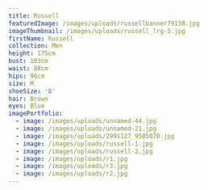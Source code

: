 ```yaml
---
title: Russell
featuredImage: /images/uploads/russellbanner79138.jpg
imageThumbnail: /images/uploads/russell_lrg-5.jpg
firstName: Russell
collection: Men
height: 175cm
bust: 103cm
waist: 88cm
hips: 96cm
size: M
shoeSize: '8'
hair: Brown
eyes: Blue
imagePortfolio:
  - image: /images/uploads/unnamed-44.jpg
  - image: /images/uploads/unnamed-21.jpg
  - image: /images/uploads/2991127_9505070.jpg
  - image: /images/uploads/russell-1.jpg
  - image: /images/uploads/russell-2.jpg
  - image: /images/uploads/r1.jpg
  - image: /images/uploads/r3.jpg
  - image: /images/uploads/r2.jpg
---
```


